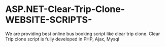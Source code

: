 # ASP.NET-Clear-Trip-Clone-WEBSITE-SCRIPTS-
We are providing best online bus booking script like clear trip clone. Clear Trip clone script is fully developed in PHP, Ajax, Mysql
